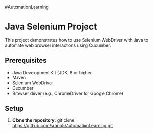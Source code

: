 #AutomationLearning
# Java Selenium Project

This project demonstrates how to use Selenium WebDriver with Java to automate web browser interactions using Cucumber.

## Prerequisites

- Java Development Kit (JDK) 8 or higher
- Maven
- Selenium WebDriver
- Cucumber
- Browser driver (e.g., ChromeDriver for Google Chrome)

## Setup

1. **Clone the repository:**
   git clone https://github.com/srana5/AutomationLearning.git
   
